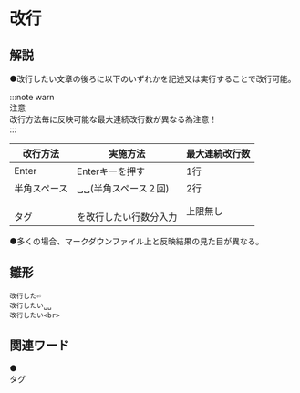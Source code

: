 # 改行  
## 解説  
●改行したい文章の後ろに以下のいずれかを記述又は実行することで改行可能。  
  
:::note warn  
注意  
改行方法毎に反映可能な最大連続改行数が異なる為注意！  
:::  

|改行方法|実施方法|最大連続改行数|
|-------|--------|------------|
|Enter|Enterキーを押す|1行|
|半角スペース|␣␣(半角スペース２回)|2行|
|<br>タグ|<br>を改行したい行数分入力|上限無し|

●多くの場合、マークダウンファイル上と反映結果の見た目が異なる。
## 雛形  
```
改行した⏎
改行したい␣␣
改行したい<br>
```
## 関連ワード  
●<br>タグ
